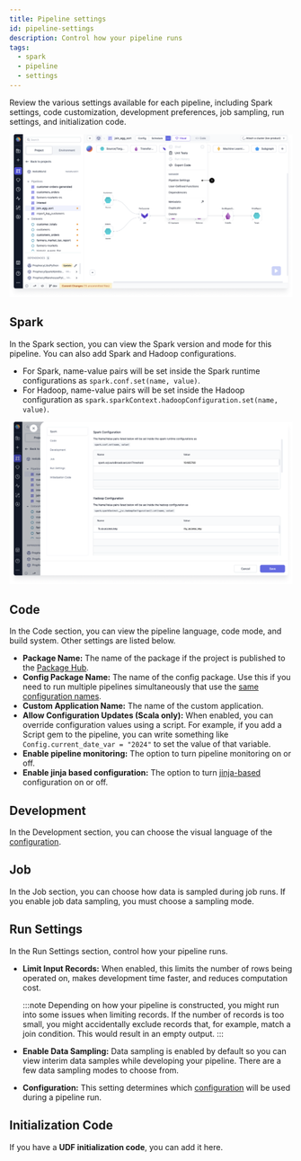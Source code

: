 ```yaml
---
title: Pipeline settings
id: pipeline-settings
description: Control how your pipeline runs
tags:
  - spark
  - pipeline
  - settings
---
```


Review the various settings available for each pipeline, including Spark settings, code customization, development preferences, job sampling, run settings, and initialization code.

![Pipeline settings](img/pipeline-settings.png)

## Spark

In the Spark section, you can view the Spark version and mode for this pipeline. You can also add Spark and Hadoop configurations.

- For Spark, name-value pairs will be set inside the Spark runtime configurations as `spark.conf.set(name, value)`.
- For Hadoop, name-value pairs will be set inside the Hadoop configuration as `spark.sparkContext.hadoopConfiguration.set(name, value)`.

![Spark and Hadoop configurations](./img/configuration/config-spark-hadoop.png)

## Code

In the Code section, you can view the pipeline language, code mode, and build system. Other settings are listed below.

- **Package Name:** The name of the package if the project is published to the [Package Hub](docs/extensibility/package-hub/package-hub.md).
- **Config Package Name:** The name of the config package. Use this if you need to run multiple pipelines simultaneously that use the [same configuration names](docs/Spark/configuration.md#code).
- **Custom Application Name:** The name of the custom application.
- **Allow Configuration Updates (Scala only):** When enabled, you can override configuration values using a script. For example, if you add a Script gem to the pipeline, you can write something like `Config.current_date_var = "2024"` to set the value of that variable.
- **Enable pipeline monitoring:** The option to turn pipeline monitoring on or off.
- **Enable jinja based configuration:** The option to turn [jinja-based](docs/Spark/configuration.md#syntax) configuration on or off.

## Development

In the Development section, you can choose the visual language of the [configuration](docs/Spark/configuration.md).

## Job

In the Job section, you can choose how data is sampled during job runs. If you enable job data sampling, you must choose a sampling mode.

## Run Settings

In the Run Settings section, control how your pipeline runs.

- **Limit Input Records:** When enabled, this limits the number of rows being operated on, makes development time faster, and reduces computation cost.

  :::note
  Depending on how your pipeline is constructed, you might run into some issues when limiting records. If the number of records is too small, you might accidentally exclude records that, for example, match a join condition. This would result in an empty output.
  :::

- **Enable Data Sampling:** Data sampling is enabled by default so you can view interim data samples while developing your pipeline. There are a few data sampling modes to choose from.
- **Configuration:** This setting determines which [configuration](docs/Spark/configuration.md) will be used during a pipeline run.

## Initialization Code

If you have a **UDF initialization code**, you can add it here.
